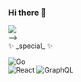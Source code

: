 ### Hi there 👋
<picture>
  <source media="(prefers-color-scheme: dark)" srcset="https://github-readme-stats-one-bice.vercel.app/api?username=jamshdbek&show_icons=true&theme=onedark&role=OWNER,ORGANIZATION_MEMBER,COLLABORATOR">
  <img src="https://github-readme-stats-one-bice.vercel.app/api?username=jamshdbek&show_icons=true&role=OWNER,ORGANIZATION_MEMBER,COLLABORATOR">
</picture>

</br>

<!-- <-- <picture>
<--  <source media="(prefers-color-scheme: dark)" srcset="https://github-readme-stats-one-bice.vercel.app/api/top-langs/?username=jamshdbek&layout=compact&exclude_repo=Hardware-Course&theme=onedark&hide=Jupyter%20Notebook,MATLAB&role=OWNER,ORGANIZATION_MEMBER&langs_count=10">
 <-- <img src="https://github-readme-stats-one-bice.vercel.app/api/top-langs/?username=jamshdbek&layout=compact&exclude_repo=Hardware-Course&hide=Jupyter%20Notebook,MATLAB&role=OWNER,ORGANIZATION_MEMBER&langs_count=10"> -->
<!-- </picture> --> -->
<br/>
 ✨ _special_ ✨ 

<!-- <picture>
  <source media="(prefers-color-scheme: dark)" srcset="https://github-readme-stats-one-bice.vercel.app/api?username=yujincheng08&show_icons=true&theme=onedark&role=OWNER,ORGANIZATION_MEMBER,COLLABORATOR">
  <img src="https://github-readme-stats-one-bice.vercel.app/api?username=taidous&show_icons=true&role=OWNER,ORGANIZATION_MEMBER,COLLABORATOR">
</picture> -->

<!-- ![TypeScript](https://img.shields.io/badge/typescript-%23007ACC.svg?style=for-the-badge&logo=typescript&logoColor=white) -->
![Go](https://img.shields.io/badge/go-%2300ADD8.svg?style=for-the-badge&logo=go&logoColor=white)
<br/>
![React](https://img.shields.io/badge/react-%2320232a.svg?style=for-the-badge&logo=react&logoColor=%2361DAFB)
![GraphQL](https://img.shields.io/badge/-GraphQL-E10098?style=for-the-badge&logo=graphql&logoColor=white) 





 
